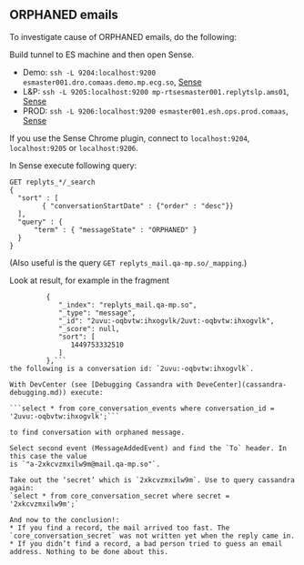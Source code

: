 ORPHANED emails
---------------

To investigate cause of ORPHANED emails, do the following:

Build tunnel to ES machine and then open Sense.

* Demo: `ssh -L 9204:localhost:9200 esmaster001.dro.comaas.demo.mp.ecg.so`, [Sense](http://localhost:9204)
* L&P: `ssh -L 9205:localhost:9200 mp-rtsesmaster001.replytslp.ams01`, [Sense](http://localhost:9205)
* PROD: `ssh -L 9206:localhost:9200 esmaster001.esh.ops.prod.comaas`, [Sense](http://localhost:9206)

If you use the Sense Chrome plugin, connect to `localhost:9204`, `localhost:9205` or `localhost:9206`.

In Sense execute following query:

```
GET replyts_*/_search
{
  "sort" : [
        { "conversationStartDate" : {"order" : "desc"}}
  ],
  "query" : {
      "term" : { "messageState" : "ORPHANED" }
  }
}
```

(Also useful is the query `GET replyts_mail.qa-mp.so/_mapping`.)

Look at result, for example in the fragment
```"hits": [
         {
            "_index": "replyts_mail.qa-mp.so",
            "_type": "message",
            "_id": "2uvu:-oqbvtw:ihxogvlk/2uvt:-oqbvtw:ihxogvlk",
            "_score": null,
            "sort": [
               1449753332510
            ]
         },```
the following is a conversation id: `2uvu:-oqbvtw:ihxogvlk`.

With DevCenter (see [Debugging Cassandra with DeveCenter](cassandra-debugging.md)) execute:

```select * from core_conversation_events where conversation_id = '2uvu:-oqbvtw:ihxogvlk';```

to find conversation with orphaned message.

Select second event (MessageAddedEvent) and find the `To` header. In this case the value
is `"a-2xkcvzmxilw9m@mail.qa-mp.so"`.

Take out the ‘secret’ which is `2xkcvzmxilw9m`. Use to query cassandra again:
`select * from core_conversation_secret where secret = '2xkcvzmxilw9m';`

And now to the conclusion!:
* If you find a record, the mail arrived too fast. The `core_conversation_secret` was not written yet when the reply came in.
* If you didn’t find a record, a bad person tried to guess an email address. Nothing to be done about this.